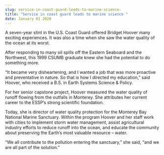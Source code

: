 ```yaml
---
slug: service-in-coast-guard-leads-to-marine-science-
title: "Service in coast guard leads to marine science "
date: January 01 2020
---
```


 
<p>
  A seven-year stint in the U.S. Coast Guard offered Bridget Hoover many
  exciting experiences. It was also a time when she saw the water quality of the
  ocean at its worst.
</p>
<p>
  After responding to many oil spills off the Eastern Seaboard and the
  Northwest, this 1999 CSUMB graduate knew she had the potential to do something
  more.
</p>
<p>
  “It became very disheartening, and I wanted a job that was more proactive and
  preventative in nature. So that is how I directed my education,” said Hoover,
  who received a B.S. in Earth Systems Science &amp; Policy.
</p>
<p>
  For her senior capstone project, Hoover measured the water quality of runoff
  flowing from the outfalls in Monterey. She attributes her current career to
  the ESSP’s strong scientific foundation.
</p>
<p>
  Today, she is director of water quality protection for the Monterey Bay
  National Marine Sanctuary. Within the program Hoover and her staff work with
  cities to implement storm water management, assist agricultural industry
  efforts to reduce runoff into the ocean, and educate the community about
  preserving the Earth’s most valuable resource – water.
</p>
<p>
  “We all contribute to the pollution entering the sanctuary,” she said, “and we
  are all part of the solution.”
</p>
 

